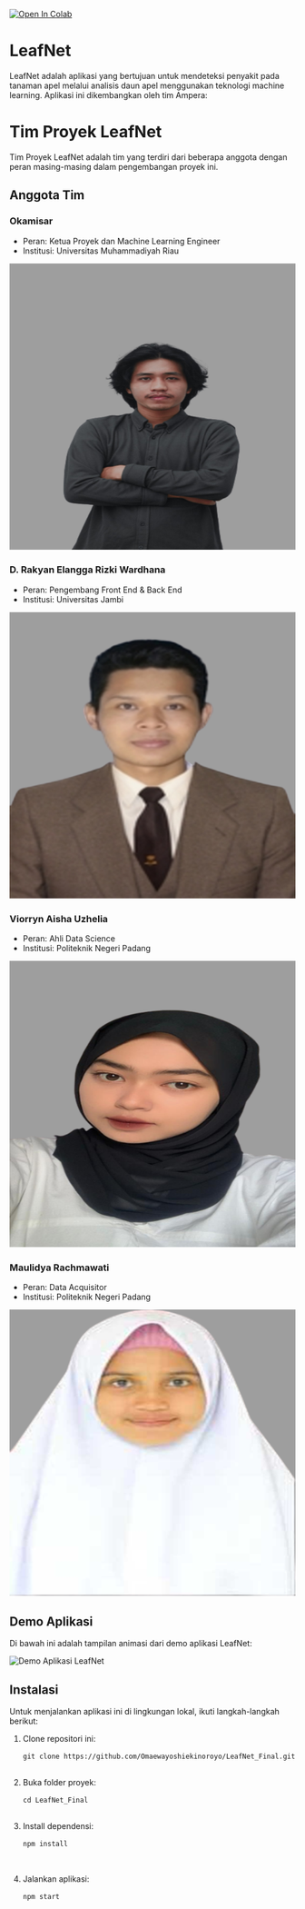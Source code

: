 [![Open In Colab](https://colab.research.google.com/assets/colab-badge.svg)](https://colab.research.google.com/drive/1R6y94sJqalw0AmQUV_D1DJl9VapXvZQq?usp=sharing)

# LeafNet

LeafNet adalah aplikasi yang bertujuan untuk mendeteksi penyakit pada tanaman apel melalui analisis daun apel menggunakan teknologi machine learning. Aplikasi ini dikembangkan oleh tim Ampera: 

# Tim Proyek LeafNet

Tim Proyek LeafNet adalah tim yang terdiri dari beberapa anggota dengan peran masing-masing dalam pengembangan proyek ini.

## Anggota Tim

### Okamisar

- Peran: Ketua Proyek dan Machine Learning Engineer
- Institusi: Universitas Muhammadiyah Riau

![Okamisar](./static/img/team/Okamisar.jpg)

### D. Rakyan Elangga Rizki Wardhana

- Peran: Pengembang Front End & Back End
- Institusi: Universitas Jambi

![Okamisar](./static/img/team/Angga.jpg)

### Viorryn Aisha Uzhelia

- Peran: Ahli Data Science
- Institusi: Politeknik Negeri Padang

![Viorryn](./static/img/team/Viorryn.jpg)

### Maulidya Rachmawati

- Peran: Data Acquisitor
- Institusi: Politeknik Negeri Padang

![Maulidya](./static/img/team/Maulidya.jpg)

## Demo Aplikasi

Di bawah ini adalah tampilan animasi dari demo aplikasi LeafNet:

![Demo Aplikasi LeafNet](https://github.com/Omaewayoshiekinoroyo/LeafNet_Final/raw/main/Demo%20Aplikasi%20LeafNet.gif)

## Instalasi

Untuk menjalankan aplikasi ini di lingkungan lokal, ikuti langkah-langkah berikut:

1. Clone repositori ini:

   ```shell
   git clone https://github.com/Omaewayoshiekinoroyo/LeafNet_Final.git


2. Buka folder proyek:
   ```shell
   cd LeafNet_Final


3. Install dependensi:

   ```shell
   npm install



4. Jalankan aplikasi:

   ```shell
   npm start
